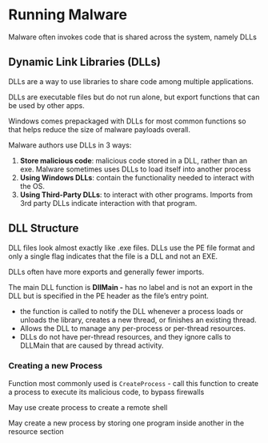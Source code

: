 # Running Malware

Malware often invokes code that is shared across the system, namely DLLs

## Dynamic Link Libraries \(DLLs\)

DLLs are a way to use libraries to share code among multiple applications.

DLLs are executable files but do not run alone, but export functions that can be used by other apps.

Windows comes prepackaged with DLLs for most common functions so that helps reduce the size of malware payloads overall.

Malware authors use DLLs in 3 ways:

1. **Store malicious code**: malicious code stored in a DLL, rather than an exe. Malware sometimes uses DLLs to load itself into another process
2. **Using Windows DLLs**: contain the functionality needed to interact with the OS.
3. **Using Third-Party DLLs**: to interact with other programs. Imports from 3rd party DLLs indicate interaction with that program.

## DLL Structure

DLL files look almost exactly like .exe files. DLLs use the PE file format and only a single flag indicates that the file is a DLL and not an EXE.

DLLs often have more exports and generally fewer imports.

The main DLL function is **DllMain -** has no label and is not an export in the DLL but is specified in the PE header as the file’s entry point.

* the function is called to notify the DLL whenever a process loads or unloads the library, creates a new thread, or finishes an existing thread.
* Allows the DLL to manage any per-process or per-thread resources.
* DLLs do not have per-thread resources, and they ignore calls to DLLMain that are caused by thread activity.

### Creating a new Process

Function most commonly used is `CreateProcess` - call this function  to create a process to execute its malicious code, to bypass firewalls

May use create process to create a remote shell

May create a new process by storing one program inside another in the resource section

